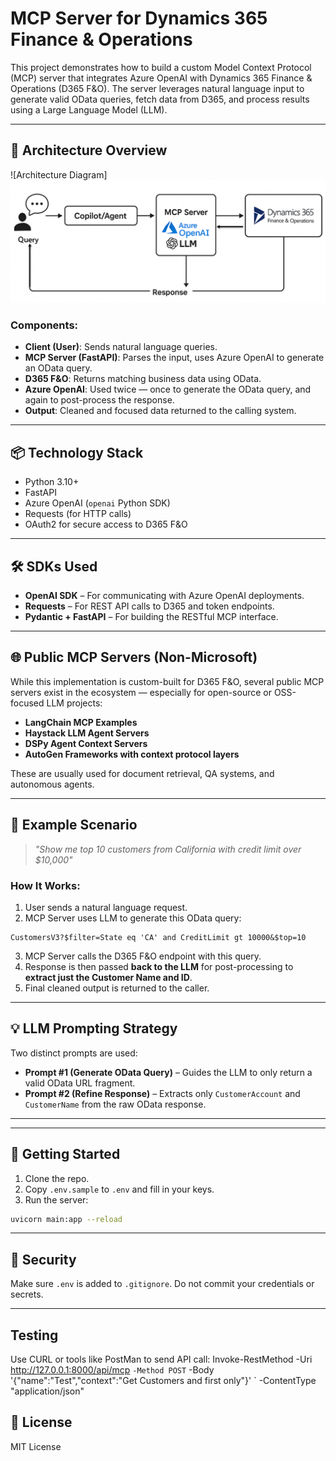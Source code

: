 
# MCP Server for Dynamics 365 Finance & Operations

This project demonstrates how to build a custom Model Context Protocol (MCP) server that integrates Azure OpenAI with Dynamics 365 Finance & Operations (D365 F&O). The server leverages natural language input to generate valid OData queries, fetch data from D365, and process results using a Large Language Model (LLM).

---

## 🔧 Architecture Overview

![Architecture Diagram]
![alt text](Flow-2.png)

### Components:
- **Client (User)**: Sends natural language queries.
- **MCP Server (FastAPI)**: Parses the input, uses Azure OpenAI to generate an OData query.
- **D365 F&O**: Returns matching business data using OData.
- **Azure OpenAI**: Used twice — once to generate the OData query, and again to post-process the response.
- **Output**: Cleaned and focused data returned to the calling system.

---

## 📦 Technology Stack

- Python 3.10+
- FastAPI
- Azure OpenAI (`openai` Python SDK)
- Requests (for HTTP calls)
- OAuth2 for secure access to D365 F&O

---

## 🛠 SDKs Used

- **OpenAI SDK** – For communicating with Azure OpenAI deployments.
- **Requests** – For REST API calls to D365 and token endpoints.
- **Pydantic + FastAPI** – For building the RESTful MCP interface.

---

## 🌐 Public MCP Servers (Non-Microsoft)

While this implementation is custom-built for D365 F&O, several public MCP servers exist in the ecosystem — especially for open-source or OSS-focused LLM projects:

- **LangChain MCP Examples**
- **Haystack LLM Agent Servers**
- **DSPy Agent Context Servers**
- **AutoGen Frameworks with context protocol layers**

These are usually used for document retrieval, QA systems, and autonomous agents.

---

## 📘 Example Scenario

> *"Show me top 10 customers from California with credit limit over $10,000"*

### How It Works:
1. User sends a natural language request.
2. MCP Server uses LLM to generate this OData query:

```
CustomersV3?$filter=State eq 'CA' and CreditLimit gt 10000&$top=10
```

3. MCP Server calls the D365 F&O endpoint with this query.
4. Response is then passed **back to the LLM** for post-processing to **extract just the Customer Name and ID**.
5. Final cleaned output is returned to the caller.

---

## 💡 LLM Prompting Strategy

Two distinct prompts are used:
- **Prompt #1 (Generate OData Query)** – Guides the LLM to only return a valid OData URL fragment.
- **Prompt #2 (Refine Response)** – Extracts only `CustomerAccount` and `CustomerName` from the raw OData response.

---



---

## 📂 Getting Started

1. Clone the repo.
2. Copy `.env.sample` to `.env` and fill in your keys.
3. Run the server:
```bash
uvicorn main:app --reload
```

---

## 🔐 Security

Make sure `.env` is added to `.gitignore`. Do not commit your credentials or secrets.

---

## Testing
Use CURL or tools like PostMan to send API call:
Invoke-RestMethod -Uri http://127.0.0.1:8000/api/mcp `
-Method POST `
-Body '{"name":"Test","context":"Get Customers and first only"}' `
-ContentType "application/json"

## 📄 License

MIT License
